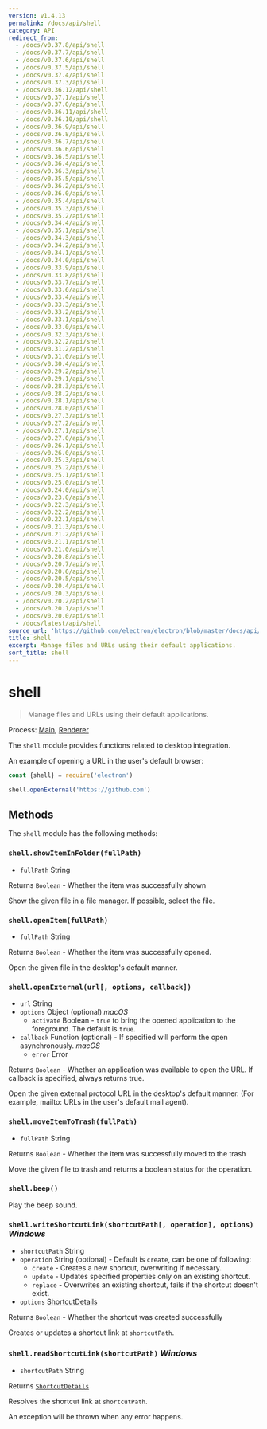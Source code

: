 ```yaml
---
version: v1.4.13
permalink: /docs/api/shell
category: API
redirect_from:
  - /docs/v0.37.8/api/shell
  - /docs/v0.37.7/api/shell
  - /docs/v0.37.6/api/shell
  - /docs/v0.37.5/api/shell
  - /docs/v0.37.4/api/shell
  - /docs/v0.37.3/api/shell
  - /docs/v0.36.12/api/shell
  - /docs/v0.37.1/api/shell
  - /docs/v0.37.0/api/shell
  - /docs/v0.36.11/api/shell
  - /docs/v0.36.10/api/shell
  - /docs/v0.36.9/api/shell
  - /docs/v0.36.8/api/shell
  - /docs/v0.36.7/api/shell
  - /docs/v0.36.6/api/shell
  - /docs/v0.36.5/api/shell
  - /docs/v0.36.4/api/shell
  - /docs/v0.36.3/api/shell
  - /docs/v0.35.5/api/shell
  - /docs/v0.36.2/api/shell
  - /docs/v0.36.0/api/shell
  - /docs/v0.35.4/api/shell
  - /docs/v0.35.3/api/shell
  - /docs/v0.35.2/api/shell
  - /docs/v0.34.4/api/shell
  - /docs/v0.35.1/api/shell
  - /docs/v0.34.3/api/shell
  - /docs/v0.34.2/api/shell
  - /docs/v0.34.1/api/shell
  - /docs/v0.34.0/api/shell
  - /docs/v0.33.9/api/shell
  - /docs/v0.33.8/api/shell
  - /docs/v0.33.7/api/shell
  - /docs/v0.33.6/api/shell
  - /docs/v0.33.4/api/shell
  - /docs/v0.33.3/api/shell
  - /docs/v0.33.2/api/shell
  - /docs/v0.33.1/api/shell
  - /docs/v0.33.0/api/shell
  - /docs/v0.32.3/api/shell
  - /docs/v0.32.2/api/shell
  - /docs/v0.31.2/api/shell
  - /docs/v0.31.0/api/shell
  - /docs/v0.30.4/api/shell
  - /docs/v0.29.2/api/shell
  - /docs/v0.29.1/api/shell
  - /docs/v0.28.3/api/shell
  - /docs/v0.28.2/api/shell
  - /docs/v0.28.1/api/shell
  - /docs/v0.28.0/api/shell
  - /docs/v0.27.3/api/shell
  - /docs/v0.27.2/api/shell
  - /docs/v0.27.1/api/shell
  - /docs/v0.27.0/api/shell
  - /docs/v0.26.1/api/shell
  - /docs/v0.26.0/api/shell
  - /docs/v0.25.3/api/shell
  - /docs/v0.25.2/api/shell
  - /docs/v0.25.1/api/shell
  - /docs/v0.25.0/api/shell
  - /docs/v0.24.0/api/shell
  - /docs/v0.23.0/api/shell
  - /docs/v0.22.3/api/shell
  - /docs/v0.22.2/api/shell
  - /docs/v0.22.1/api/shell
  - /docs/v0.21.3/api/shell
  - /docs/v0.21.2/api/shell
  - /docs/v0.21.1/api/shell
  - /docs/v0.21.0/api/shell
  - /docs/v0.20.8/api/shell
  - /docs/v0.20.7/api/shell
  - /docs/v0.20.6/api/shell
  - /docs/v0.20.5/api/shell
  - /docs/v0.20.4/api/shell
  - /docs/v0.20.3/api/shell
  - /docs/v0.20.2/api/shell
  - /docs/v0.20.1/api/shell
  - /docs/v0.20.0/api/shell
  - /docs/latest/api/shell
source_url: 'https://github.com/electron/electron/blob/master/docs/api/shell.md'
title: shell
excerpt: Manage files and URLs using their default applications.
sort_title: shell
---
```

# shell

> Manage files and URLs using their default applications.

Process: [Main]({{site.baseurl}}/docs/tutorial/quick-start#main-process), [Renderer]({{site.baseurl}}/docs/tutorial/quick-start#renderer-process)

The `shell` module provides functions related to desktop integration.

An example of opening a URL in the user's default browser:

```javascript
const {shell} = require('electron')

shell.openExternal('https://github.com')
```

## Methods

The `shell` module has the following methods:

### `shell.showItemInFolder(fullPath)`

*   `fullPath` String

Returns `Boolean` - Whether the item was successfully shown

Show the given file in a file manager. If possible, select the file.

### `shell.openItem(fullPath)`

*   `fullPath` String

Returns `Boolean` - Whether the item was successfully opened.

Open the given file in the desktop's default manner.

### `shell.openExternal(url[, options, callback])`

*   `url` String
*   `options` Object (optional) _macOS_
    *   `activate` Boolean - `true` to bring the opened application to the foreground. The default is `true`.
*   `callback` Function (optional) - If specified will perform the open asynchronously. _macOS_
    *   `error` Error

Returns `Boolean` - Whether an application was available to open the URL. If callback is specified, always returns true.

Open the given external protocol URL in the desktop's default manner. (For example, mailto: URLs in the user's default mail agent).

### `shell.moveItemToTrash(fullPath)`

*   `fullPath` String

Returns `Boolean` - Whether the item was successfully moved to the trash

Move the given file to trash and returns a boolean status for the operation.

### `shell.beep()`

Play the beep sound.

### `shell.writeShortcutLink(shortcutPath[, operation], options)` _Windows_

*   `shortcutPath` String
*   `operation` String (optional) - Default is `create`, can be one of following:
    *   `create` - Creates a new shortcut, overwriting if necessary.
    *   `update` - Updates specified properties only on an existing shortcut.
    *   `replace` - Overwrites an existing shortcut, fails if the shortcut doesn't exist.
*   `options` [ShortcutDetails]({{site.baseurl}}/docs/api/structures/shortcut-details)

Returns `Boolean` - Whether the shortcut was created successfully

Creates or updates a shortcut link at `shortcutPath`.

### `shell.readShortcutLink(shortcutPath)` _Windows_

*   `shortcutPath` String

Returns [`ShortcutDetails`]({{site.baseurl}}/docs/api/structures/shortcut-details)

Resolves the shortcut link at `shortcutPath`.

An exception will be thrown when any error happens.
